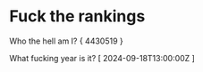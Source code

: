 # Fuck the rankings

Who the hell am I?
{ 4430519 }

What fucking year is it?
[ 2024-09-18T13:00:00Z ]
